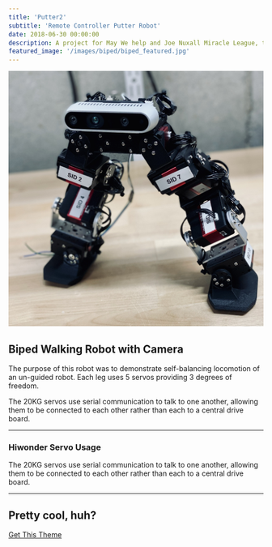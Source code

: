 ```yaml
---
title: 'Putter2'
subtitle: 'Remote Controller Putter Robot'
date: 2018-06-30 00:00:00
description: A project for May We help and Joe Nuxall Miracle League, this putter is fully remote controlled. Using a unique control from Microsoft, the robot can easily be moved around and putt the ball! 
featured_image: '/images/biped/biped_featured.jpg'
---
```

![](/images/biped/biped_featured.jpg)

## Biped Walking Robot with Camera
The purpose of this robot was to demonstrate self-balancing locomotion of an un-guided robot. Each leg uses 5 servos providing 3 degrees of freedom.


The 20KG servos use serial communication to talk to one another, allowing them to be connected to each other rather than each to a central drive board. 

---
### Hiwonder Servo Usage

The 20KG servos use serial communication to talk to one another, allowing them to be connected to each other rather than each to a central drive board. 

---

## Pretty cool, huh?

<a href="https://jekyllthemes.io/theme/board-portfolio-jekyll-theme" class="button button--large">Get This Theme</a>
